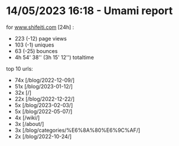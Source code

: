 # 14/05/2023 16:18 - Umami report
for www.shifeiti.com [24h] :

 - 223 (-12) page views
 - 103 (-1) uniques
 - 63 (-25) bounces
 - 4h 54' 38'' (3h 15' 12'') totaltime


top 10 urls:
 - 74x [/blog/2022-12-09/]
 - 51x [/blog/2023-01-12/]
 - 32x [/]
 - 22x [/blog/2022-12-22/]
 - 5x [/blog/2023-02-03/]
 - 5x [/blog/2022-05-07/]
 - 4x [/wiki/]
 - 3x [/about/]
 - 3x [/blog/categories/%E6%8A%80%E6%9C%AF/]
 - 2x [/blog/2022-10-24/]


